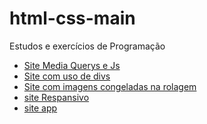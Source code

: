 # html-css-main
Estudos e exercícios de Programação 
<ul>
    <li><a href= "https://alvaro-queiroz.github.io/html-css-main/html-css-main/html/teste.site/mediaQuerys/ex001/estilo/Menuresp.html"> Site Media Querys e Js</a>
    <li><a href= "https://alvaro-queiroz.github.io/html-css-main//html-css-main/html/teste.site/CafecomBiscoito/cafecombiscoito.html ">Site com uso de divs </a>
    <li><a href= "https://alvaro-queiroz.github.io/html-css-main//html-css-main/html/teste.site/poema/poema.html "> Site com imagens congeladas na rolagem </a>
    <li><a href= "https://alvaro-queiroz.github.io/html-css-main//html-css-main/html/teste.site/mediaQuerys/ex003/MF.html"> site Respansivo </a>
    <li><a href= "https://alvaro-queiroz.github.io/html-css-main//html-css-main/html/teste.site/app-portifolio/teste-3.html "> site app</a>



